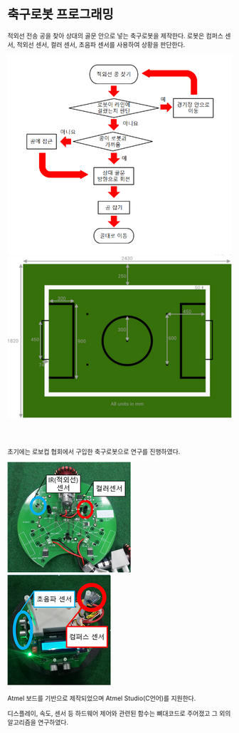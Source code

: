 # 축구로봇 프로그래밍
적외선 전송 공을 찾아 상대의 골문 안으로 넣는 축구로봇을 제작한다. 로봇은 컴퍼스 센서, 적외선 센서, 컬러 센서, 초음파 센서를 사용하여 상황을 판단한다.

<img src="img/algorithm.png">
<img src="img/field.png">

<br><br>

초기에는 로보컵 협회에서 구입한 축구로봇으로 연구를 진행하였다.

<img src="img/atmel1.png"><img src="img/atmel2.png">

Atmel 보드를 기반으로 제작되었으며 Atmel Studio(C언어)를 지원한다.

디스플레이, 속도, 센서 등 하드웨어 제어와 관련된 함수는 뼈대코드로 주어졌고 그 외의 알고리즘을 연구하였다. 